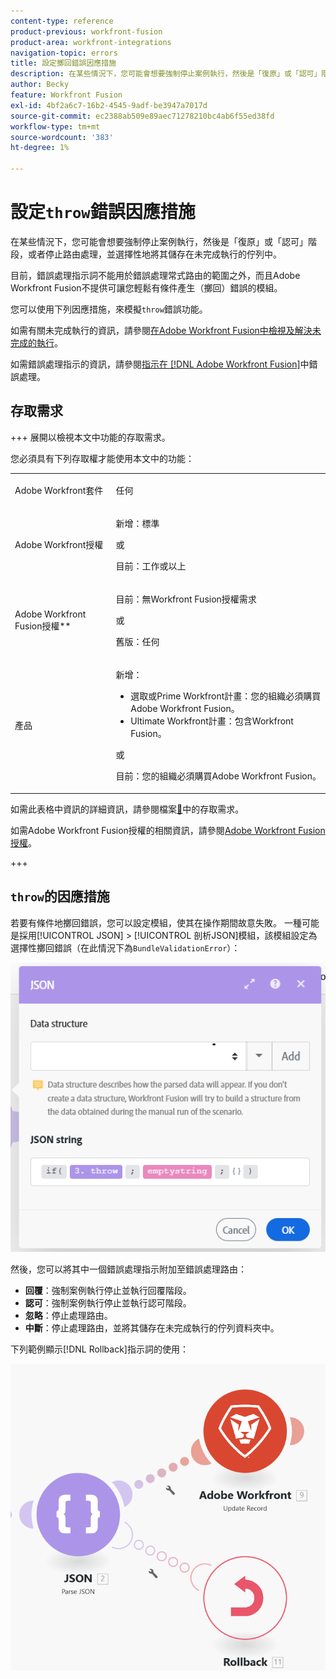 ```yaml
---
content-type: reference
product-previous: workfront-fusion
product-area: workfront-integrations
navigation-topic: errors
title: 設定擲回錯誤因應措施
description: 在某些情況下，您可能會想要強制停止案例執行，然後是「復原」或「認可」階段，或者停止處理路由，並選擇性地將其儲存在「檢視」佇列中，並在Adobe Workfront Fusion中解決未完成的執行。
author: Becky
feature: Workfront Fusion
exl-id: 4bf2a6c7-16b2-4545-9adf-be3947a7017d
source-git-commit: ec2388ab509e89aec71278210bc4ab6f55ed38fd
workflow-type: tm+mt
source-wordcount: '383'
ht-degree: 1%

---
```


# 設定`throw`錯誤因應措施

在某些情況下，您可能會想要強制停止案例執行，然後是「復原」或「認可」階段，或者停止路由處理，並選擇性地將其儲存在未完成執行的佇列中。

目前，錯誤處理指示詞不能用於錯誤處理常式路由的範圍之外，而且Adobe Workfront Fusion不提供可讓您輕鬆有條件產生（擲回）錯誤的模組。

您可以使用下列因應措施，來模擬`throw`錯誤功能。

如需有關未完成執行的資訊，請參閱[在Adobe Workfront Fusion中檢視及解決未完成的執行](/help/workfront-fusion/manage-scenarios/view-and-resolve-incomplete-executions.md)。

如需錯誤處理指示的資訊，請參閱[指示在 [!DNL Adobe Workfront Fusion]](/help/workfront-fusion/references/errors/directives-for-error-handling.md)中錯誤處理。

## 存取需求

+++ 展開以檢視本文中功能的存取需求。

您必須具有下列存取權才能使用本文中的功能：

<table style="table-layout:auto">
 <col> 
 <col> 
 <tbody> 
  <tr> 
   <td role="rowheader">Adobe Workfront套件 
   <td> <p>任何</p> </td> 
  </tr> 
  <tr data-mc-conditions=""> 
   <td role="rowheader">Adobe Workfront授權</td> 
   <td> <p>新增：標準</p><p>或</p><p>目前：工作或以上</p> </td> 
  </tr> 
  <tr> 
   <td role="rowheader">Adobe Workfront Fusion授權**</td> 
   <td>
   <p>目前：無Workfront Fusion授權需求</p>
   <p>或</p>
   <p>舊版：任何 </p>
   </td> 
  </tr> 
  <tr> 
   <td role="rowheader">產品</td> 
   <td>
   <p>新增：</p> <ul><li>選取或Prime Workfront計畫：您的組織必須購買Adobe Workfront Fusion。</li><li>Ultimate Workfront計畫：包含Workfront Fusion。</li></ul>
   <p>或</p>
   <p>目前：您的組織必須購買Adobe Workfront Fusion。</p>
   </td> 
  </tr>
 </tbody> 
</table>

如需此表格中資訊的詳細資訊，請參閱檔案[&#128279;](/help/workfront-fusion/references/licenses-and-roles/access-level-requirements-in-documentation.md)中的存取需求。

如需Adobe Workfront Fusion授權的相關資訊，請參閱[Adobe Workfront Fusion授權](/help/workfront-fusion/set-up-and-manage-workfront-fusion/licensing-operations-overview/license-automation-vs-integration.md)。

+++

## `throw`的因應措施

若要有條件地擲回錯誤，您可以設定模組，使其在操作期間故意失敗。 一種可能是採用[!UICONTROL JSON] > [!UICONTROL 剖析JSON]模組，該模組設定為選擇性擲回錯誤（在此情況下為`BundleValidationError`）：

![JSON錯誤](assets/json-parse-json.png)

然後，您可以將其中一個錯誤處理指示附加至錯誤處理路由：

* **回覆**：強制案例執行停止並執行回覆階段。
* **認可**：強制案例執行停止並執行認可階段。
* **忽略**：停止處理路由。
* **中斷**：停止處理路由，並將其儲存在未完成執行的佇列資料夾中。

下列範例顯示[!DNL Rollback]指示詞的使用：

![Rollback指令](assets/rollback-directive.png)
